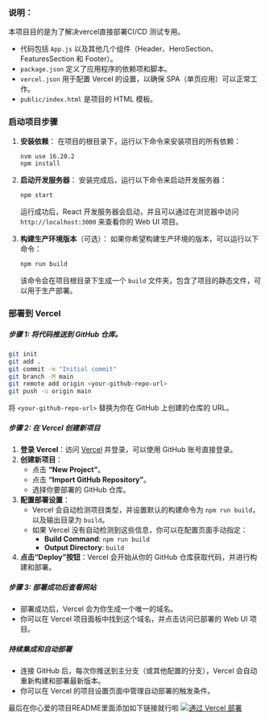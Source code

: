 ### 说明：

本项目目的是为了解决vercel直接部署CI/CD 测试专用。

- 代码包括 `App.js` 以及其他几个组件（Header、HeroSection、FeaturesSection 和 Footer）。
- `package.json` 定义了应用程序的依赖项和脚本。
- `vercel.json` 用于配置 Vercel 的设置，以确保 SPA（单页应用）可以正常工作。
- `public/index.html` 是项目的 HTML 模板。

### 启动项目步骤

1. **安装依赖**：
   在项目的根目录下，运行以下命令来安装项目的所有依赖：
   ```bash
   nvm use 16.20.2
   npm install
   ```

2. **启动开发服务器**：
   安装完成后，运行以下命令来启动开发服务器：
   ```bash
   npm start
   ```

   运行成功后，React 开发服务器会启动，并且可以通过在浏览器中访问 `http://localhost:3000` 来查看你的 Web UI 项目。

3. **构建生产环境版本**（可选）：
   如果你希望构建生产环境的版本，可以运行以下命令：
   ```bash
   npm run build
   ```

   该命令会在项目根目录下生成一个 `build` 文件夹，包含了项目的静态文件，可以用于生产部署。

### 部署到 Vercel

##### 步骤 1: 将代码推送到 GitHub 仓库。

```bash
git init
git add .
git commit -m "Initial commit"
git branch -M main
git remote add origin <your-github-repo-url>
git push -u origin main
```

将 `<your-github-repo-url>` 替换为你在 GitHub 上创建的仓库的 URL。

##### 步骤 2: 在 Vercel 创建新项目

1. **登录 Vercel**：访问 [Vercel](https://vercel.com/) 并登录，可以使用 GitHub 账号直接登录。
2. **创建新项目**：
   - 点击 **“New Project”**。
   - 点击 **“Import GitHub Repository”**。
   - 选择你要部署的 GitHub 仓库。
3. **配置部署设置**：
   - Vercel 会自动检测项目类型，并设置默认的构建命令为 `npm run build`，以及输出目录为 `build`。
   - 如果 Vercel 没有自动检测到这些信息，你可以在配置页面手动指定：
     - **Build Command**: `npm run build`
     - **Output Directory**: `build`
4. **点击“Deploy”按钮**：Vercel 会开始从你的 GitHub 仓库获取代码，并进行构建和部署。

##### 步骤 3: 部署成功后查看网站
- 部署成功后，Vercel 会为你生成一个唯一的域名。
- 你可以在 Vercel 项目面板中找到这个域名，并点击访问已部署的 Web UI 项目。

##### 持续集成和自动部署
- 连接 GitHub 后，每次你推送到主分支（或其他配置的分支），Vercel 会自动重新构建和部署最新版本。
- 你可以在 Vercel 的项目设置页面中管理自动部署的触发条件。

最后在你心爱的项目README里面添加如下链接就行啦
[![通过 Vercel 部署](https://vercel.com/button)](https://vercel.com/new/clone?repository-url=https://github.com/mailguest/my-webui)
